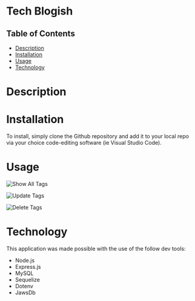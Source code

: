# Tech Blogish

## Table of Contents
- [Description](#description)
- [Installation](#installation)
- [Usage](#usage)
- [Technology](#technology)


# Description





# Installation
To install, simply clone the Github repository and add it to your local repo via your choice code-editing software (ie Visual Studio Code).




# Usage




![Show All Tags](./assets/gifs/##.gif)


![Update Tags](./assets/gifs/##.gif)


![Delete Tags](./assets/gifs/##.gif)

# Technology
This application was made possible with the use of the follow dev tools:
* Node.js
* Express.js
* MySQL
* Sequelize
* Dotenv
* JawsDb